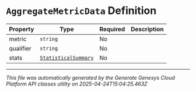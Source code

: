 # `AggregateMetricData` Definition

| Property | Type | Required | Description |
|----------|------|----------|-------------|
| metric | `string` | No |  |
| qualifier | `string` | No |  |
| stats | [`StatisticalSummary`](statisticalsummary-definition.md) | No |  |

---

*This file was automatically generated by the Generate Genesys Cloud Platform API classes utility on 2025-04-24T15:04:25.463Z*